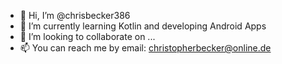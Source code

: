- 👋 Hi, I’m @chrisbecker386
- 🌱 I’m currently learning Kotlin and developing Android Apps
- 💞️ I’m looking to collaborate on ...
- 📫 You can reach me by email: christopherbecker@online.de

<!---
chrisbecker386/chrisbecker386 is a ✨ special ✨ repository because its `README.md` (this file) appears on your GitHub profile.
You can click the Preview link to take a look at your changes.
--->
